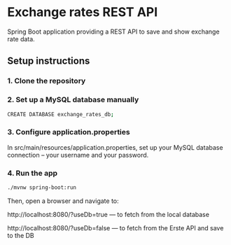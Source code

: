 # Exchange rates REST API

Spring Boot application providing a REST API to save and show exchange rate data.

## Setup instructions

### 1. Clone the repository

### 2. Set up a MySQL database manually

```bash
CREATE DATABASE exchange_rates_db;
```
### 3. Configure application.properties
In src/main/resources/application.properties, set up your MySQL database connection – your username and your password.

### 4. Run the app

```bash
./mvnw spring-boot:run
```

Then, open a browser and navigate to:

http://localhost:8080/?useDb=true — to fetch from the local database

http://localhost:8080/?useDb=false — to fetch from the Erste API and save to the DB
